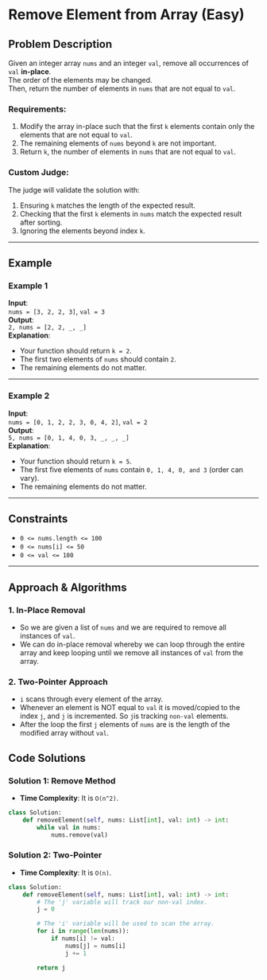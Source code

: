 # Remove Element from Array (Easy)

## Problem Description

Given an integer array `nums` and an integer `val`, remove all occurrences of `val` **in-place**.  
The order of the elements may be changed.  
Then, return the number of elements in `nums` that are not equal to `val`.

### Requirements:

1. Modify the array in-place such that the first `k` elements contain only the elements that are not equal to `val`.
2. The remaining elements of `nums` beyond `k` are not important.
3. Return `k`, the number of elements in `nums` that are not equal to `val`.

### Custom Judge:

The judge will validate the solution with:

1. Ensuring `k` matches the length of the expected result.
2. Checking that the first `k` elements in `nums` match the expected result after sorting.
3. Ignoring the elements beyond index `k`.

---

## Example

### **Example 1**

**Input**:  
`nums = [3, 2, 2, 3]`, `val = 3`  
**Output**:  
`2, nums = [2, 2, _, _]`  
**Explanation**:

- Your function should return `k = 2`.
- The first two elements of `nums` should contain `2`.
- The remaining elements do not matter.

---

### **Example 2**

**Input**:  
`nums = [0, 1, 2, 2, 3, 0, 4, 2]`, `val = 2`  
**Output**:  
`5, nums = [0, 1, 4, 0, 3, _, _, _]`  
**Explanation**:

- Your function should return `k = 5`.
- The first five elements of `nums` contain `0, 1, 4, 0, and 3` (order can vary).
- The remaining elements do not matter.

---

## Constraints

- `0 <= nums.length <= 100`
- `0 <= nums[i] <= 50`
- `0 <= val <= 100`

---

## Approach & Algorithms

### 1. In-Place Removal

- So we are given a list of `nums` and we are required to remove all instances of `val`.
- We can do in-place removal whereby we can loop through the entire array and keep looping until we remove all instances of `val` from the array.

### 2. Two-Pointer Approach

- `i` scans through every element of the array.
- Whenever an element is NOT equal to `val` it is moved/copied to the index `j`, and `j` is incremented. So `j`is tracking `non-val` elements.
- After the loop the first `j` elements of `nums` are is the length of the modified array without `val`.

## Code Solutions

### Solution 1: Remove Method

- **Time Complexity**: It is `O(n^2)`.

```python
class Solution:
    def removeElement(self, nums: List[int], val: int) -> int:
        while val in nums:
            nums.remove(val)
```

### Solution 2: Two-Pointer

- **Time Complexity**: It is `O(n)`.

```python
class Solution:
    def removeElement(self, nums: List[int], val: int) -> int:
        # The 'j' variable will track our non-val index.
        j = 0

        # The 'i' variable will be used to scan the array.
        for i in range(len(nums)):
            if nums[i] != val:
                nums[j] = nums[i]
                j += 1

        return j
```
